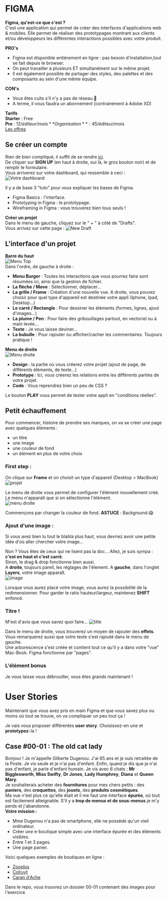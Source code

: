 # FIGMA

**Figma, qu'est-ce que c'est ?**  
C'est une application qui permet de créer des interfaces d'applications web & mobiles. Elle permet de réaliser des prototypages montrant aux clients et/ou développeurs les différentes interactions possibles avec votre produit.

**PRO's**

- Figma est disponible entièrement en ligne : pas besoin d'installation,tout se fait depuis le browser.
- On peut travailler à plusieurs ET simultanément sur le même projet.
- Il est également possible de partager des styles, des palettes et des composants au sein d'une même équipe.

**CON's**

- Vous êtes cuits s'il n'y a pas de réseau.:clown_face:
- A terme, il vous faudra un abonnement (contrairement à Adobe XD)

**Tarifs**  
**Starter** : Free  
**Pro** : 12$/éditeur/mois  
    **Organisation** : 45$/éditeur/mois  
[Les offres](https://www.figma.com/pricing/)

## Se créer un compte

Rien de bien compliqué, il suffit de se rendre [ici](https://www.figma.com/).  
De cliquer sur **SIGN UP** (en haut à droite, oui là, le gros bouton noir) et de remplir le formulaire.  
Vous arriverez sur votre dashboard, qui ressemble à ceci :  
![Votre dashboard](./assets/dashboard.png)

Il y a de base 3 "tuto" pour vous expliquer les bases de Figma.

- Figma Basics : l'interface.
- Prototyping in Figma : le prototypage.
- Wireframing in Figma : vous trouverez bien tous seuls !

**Créer un projet**  
Dans le menu de gauche, cliquez sur le " + " à côté de "Drafts".  
Vous arrivez sur cette page :
![New Draft](./assets/newDraft.png)

## L'interface d'un projet

**Barre du haut**  
![Menu Top](/assets/menuTop.png)  
Dans l'ordre, de gauche à droite :

- **Menu Burger** : Toutes les interactions que vous pourrez faire sont résumées ici, ainsi que la gestion de fichier.
- **La flèche / Move** : Sélectionner, déplacer...
- **La grille / Frame** : Création d'une nouvelle vue. A droite, vous pouvez choisir pour quel type d'appareil est destinée votre appli (Iphone, Ipad, Desktop...)
- **Le carré / Rectangle** : Pour dessiner les éléments (formes, lignes, ajout d'images...)
- **La plume / Pen** : Pour faire des gribouillages partout, en vectoriel ou à main levée...
- **Texte** : Je vous laisse deviner...
- **La bubulle** : Pour rajouter ou afficher/cacher les commentaires. Toujours pratique !

**Menu de droite**  
![Menu droite](./assets/menuDroite.png)

- **Design** : la partie où vous créerez votre projet (ajout de page, de différents éléments, de texte...)
- **Prototype** : Ici, vous créerez les relations entre les différents parties de votre projet.
- **Code** : Vous reprendrez bien un peu de CSS ?

Le bouton **PLAY** vous permet de tester votre appli en "conditions réelles".

## Petit échauffement

Pour commencer, histoire de prendre ses marques, on va se créer une page avec quelques éléments :

- un titre
- une image
- une couleur de fond
- un élément en plus de votre choix

### First step :

On clique sur **Frame** et on choisit un type d'appareil (Desktop > MacBook)  
![projet](./assets/projet01.png)

Le menu de droite vous permet de configurer l'élément nouvellement créé. Le menu n'apparaît que si on sélectionne l'élément.  
![menu droite](./assets/projet01_menuDroite.png)

Commençons par changer la couleur de fond. **ASTUCE** : Background :scream:

### Ajout d'une image :

Si vous avez bien lu tout le blabla plus haut, vous devriez avoir une petite idée d'où aller chercher votre image...

Non ? Vous êtes de ceux qui ne lisent pas la doc... Allez, je suis sympa : **c'est en haut et c'est carré**.  
Sinon, le drag & drop fonctionne bien aussi.  
A **droite**, toujours pareil, les réglages de l'élement. A **gauche**, dans l'onglet **Layers**, votre image apparaît.  
![image](./assets/projet01_img.png)

Lorsque vous aurez placé votre image, vous aurez la possibilité de la redimensionner. Pour garder le ratio hauteur/largeur, maintenez **SHIFT** enfoncé.

### Titre !

M'est d'avis que vous savez quoi faire...
![title](./assets/projet01_title.png)

Dans le menu de droite, vous trouverez un moyen de rajouter des **effets**. Vous remarquerez aussi que votre texte s'est rajouté dans le menu de gauche.  
Une arborescence s'est créée et contient tout ce qu'il y a dans votre "vue" Mac-Book. Figma fonctionne par "pages".

### L'élément bonus

Je vous laisse vous débrouiller, vous êtes grands maintenant !

# User Stories

Maintenant que vous avez pris en main Figma et que vous savez plus ou moins où tout se trouve, on va compliquer un peu tout ça !

Je vais vous proposer différentes **user story**. Choisissez-en une et **prototypez**-la !

## Case #00-01 : The old cat lady

Bonjour ! Je m'appelle Gilberte Dugenou. J'ai 65 ans et je suis retraitée de la Poste. Je vis seule et je n'ai pas d'enfant. Enfin, quand je dis que je n'ai pas d'enfant, je parle d'enfant humain. Je vis avec 6 chats : **Mr Bigglesworth**, **Miss Swifty**, **Dr Jones**, **Lady Humphrey**, **Diana** et **Queen Mary**.  
Je souhaiterais acheter des **fournitures** pour mes chers petits : des **paniers**, des **croquettes**, des **jouets**, des **produits cosmétiques**.  
Ma vue n'est plus ce qu'elle était et il me faut une interface **épurée**, où tout est facilement atteignable. S'il y a **trop de menus et de sous-menus** je m'y perds et j'abandonne.  
**Votre mission :**

- Mme Dugenou n'a pas de smartphone, elle ne possède qu'un vieil ordinateur.
- Créer une e-boutique simple avec une interface épurée et des éléments visibles.
- Entre 1 et 3 pages.
- Une page panier.

Voici quelques exemples de boutiques en ligne :

- [Zooplus](https://www.zooplus.be/?tduid=8ee745804fcad5809e0cf777a2dea6fe)
- [Colruyt](https://www.colruyt.be/fr?gclid=Cj0KCQiA2vjuBRCqARIsAJL5a-JLSIf98i9teBfcCjoLzCbLAbOk8YHYZYYomk1gk49MhKtr_X0W_WQaAglOEALw_wcB)
- [Caran d'Ache](https://www.carandache.com/be/fr/?gclid=Cj0KCQiA2vjuBRCqARIsAJL5a-JdaFeEcpntY37oruHsRdLtBeCAG4HjGIPOH0vaGnv7v16fFm16O04aAu7mEALw_wcB)

Dans le repo, vous trouvrez un dossier 00-01 contenant des images pour l'exercice.

